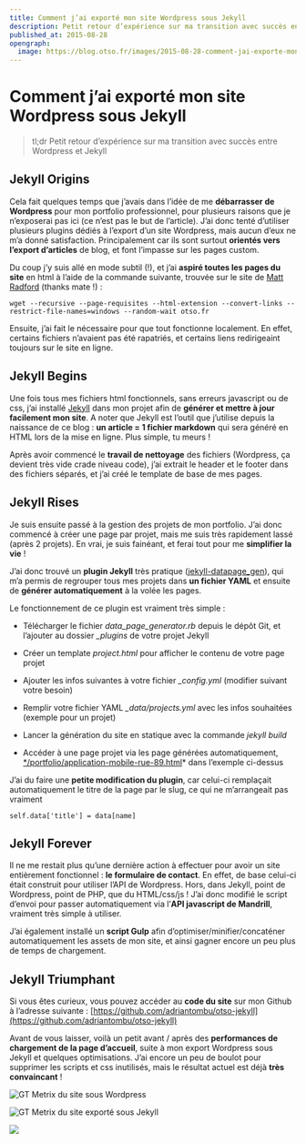 ```yaml
---
title: Comment j’ai exporté mon site Wordpress sous Jekyll
description: Petit retour d’expérience sur ma transition avec succès entre Wordpress et Jekyll
published_at: 2015-08-28
opengraph:
  image: https://blog.otso.fr/images/2015-08-28-comment-jai-exporte-mon-site-wordpress-sous-jekyll/performances-jekyll.png
---
```


# Comment j’ai exporté mon site Wordpress sous Jekyll

> tl;dr Petit retour d’expérience sur ma transition avec succès entre Wordpress et Jekyll

## Jekyll Origins

Cela fait quelques temps que j’avais dans l’idée de me **débarrasser de Wordpress** pour mon portfolio professionnel, pour plusieurs raisons que je n’exposerai pas ici (ce n’est pas le but de l’article). J’ai donc tenté d’utiliser plusieurs plugins dédiés à l’export d’un site Wordpress, mais aucun d’eux ne m’a donné satisfaction. Principalement car ils sont surtout **orientés vers l’export d’articles** de blog, et font l’impasse sur les pages custom.

Du coup j’y suis allé en mode subtil (!), et j’ai **aspiré toutes les pages du site** en html à l’aide de la commande suivante, trouvée sur le site de [Matt Radford](http://mattrad.uk/downloading-an-entire-website-on-a-mac-using-wget/) (thanks mate !) :

    wget --recursive --page-requisites --html-extension --convert-links --restrict-file-names=windows --random-wait otso.fr

Ensuite, j’ai fait le nécessaire pour que tout fonctionne localement. En effet, certains fichiers n’avaient pas été rapatriés, et certains liens redirigeaint toujours sur le site en ligne.

## Jekyll Begins

Une fois tous mes fichiers html fonctionnels, sans erreurs javascript ou de css, j’ai installé [Jekyll](http://jekyllrb.com/) dans mon projet afin de **générer et mettre à jour facilement mon site**. A noter que Jekyll est l’outil que j’utilise depuis la naissance de ce blog : **un article = 1 fichier markdown** qui sera généré en HTML lors de la mise en ligne. Plus simple, tu meurs !

Après avoir commencé le **travail de nettoyage** des fichiers (Wordpress, ça devient très vide crade niveau code), j’ai extrait le header et le footer dans des fichiers séparés, et j’ai créé le template de base de mes pages.

## Jekyll Rises

Je suis ensuite passé à la gestion des projets de mon portfolio. J’ai donc commencé à créer une page par projet, mais me suis très rapidement lassé (après 2 projets). En vrai, je suis fainéant, et ferai tout pour me **simplifier la vie** !

J’ai donc trouvé un **plugin Jekyll** très pratique ([jekyll-datapage_gen](https://github.com/avillafiorita/jekyll-datapage_gen)), qui m’a permis de regrouper tous mes projets dans **un fichier YAML** et ensuite de **générer automatiquement** à la volée les pages.

Le fonctionnement de ce plugin est vraiment très simple :

- Télécharger le fichier _data_page_generator.rb_ depuis le dépôt Git, et l’ajouter au dossier _\_plugins_ de votre projet Jekyll

- Créer un template _project.html_ pour afficher le contenu de votre page projet

- Ajouter les infos suivantes à votre fichier _\_config.yml_ (modifier suivant votre besoin)

<script src="https://gist.github.com/adriantombu/e68ffbcc4cddb807b27aef8afa8b7486.js"></script>

- Remplir votre fichier YAML _\_data/projects.yml_ avec les infos souhaitées (exemple pour un projet)

<script src="https://gist.github.com/adriantombu/1078ac120a5e1f5ad3da6ed4ca0d0b7e.js"></script>

- Lancer la génération du site en statique avec la commande _jekyll build_

- Accéder à une page projet via les page générées automatiquement, [\*/portfolio/application-mobile-rue-89.html](https://otso.fr/portfolio/application-mobile-rue-89.html)\* dans l’exemple ci-dessus

J’ai du faire une **petite modification du plugin**, car celui-ci remplaçait automatiquement le titre de la page par le slug, ce qui ne m’arrangeait pas vraiment

    self.data['title'] = data[name]

## Jekyll Forever

Il ne me restait plus qu’une dernière action à effectuer pour avoir un site entièrement fonctionnel : **le formulaire de contact**. En effet, de base celui-ci était construit pour utiliser l’API de Wordpress. Hors, dans Jekyll, point de Wordpress, point de PHP, que du HTML/css/js ! J’ai donc modifié le script d’envoi pour passer automatiquement via l’**API javascript de Mandrill**, vraiment très simple à utiliser.

J’ai également installé un **script Gulp** afin d’optimiser/minifier/concaténer automatiquement les assets de mon site, et ainsi gagner encore un peu plus de temps de chargement.

## Jekyll Triumphant

Si vous êtes curieux, vous pouvez accéder au **code du site** sur mon Github à l’adresse suivante : [https://github.com/adriantombu/otso-jekyll](https://github.com/adriantombu/otso-jekyll)

Avant de vous laisser, voilà un petit avant / après des **performances de chargement de la page d’accueil**, suite à mon export Wordpress sous Jekyll et quelques optimisations. J’ai encore un peu de boulot pour supprimer les scripts et css inutilisés, mais le résultat actuel est déjà **très convaincant** !

![GT Metrix du site sous Wordpress](images/2015-08-28-comment-jai-exporte-mon-site-wordpress-sous-jekyll/performances-wordpress.png)

![GT Metrix du site exporté sous Jekyll](images/2015-08-28-comment-jai-exporte-mon-site-wordpress-sous-jekyll/performances-jekyll.png)

![](images/2015-08-28-comment-jai-exporte-mon-site-wordpress-sous-jekyll/happy-guys-dancing.gif)
